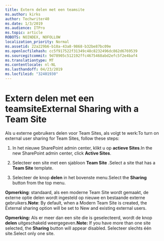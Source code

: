```yaml
---
title: Extern delen met een teamsite
ms.author: kirks
author: Techwriter40
ms.date: 1/3/2019
ms.audience: ITPro
ms.topic: article
ROBOTS: NOINDEX, NOFOLLOW
localization_priority: Normal
ms.assetid: 22a229b6-b18a-43a8-9868-b32be87bc09e
ms.openlocfilehash: cc5f917522f31349c48c8232496dc862d6769539
ms.sourcegitcommit: 9d78905c512192ffc4675468abd2efc5f2e4baf4
ms.translationtype: MT
ms.contentlocale: nl-NL
ms.lasthandoff: 04/23/2019
ms.locfileid: "32401930"
---
```

# <a name="external-sharing-with-a-team-site"></a><span data-ttu-id="eccf0-102">Extern delen met een teamsite</span><span class="sxs-lookup"><span data-stu-id="eccf0-102">External Sharing with a Team Site</span></span>

<span data-ttu-id="eccf0-103">Als u externe gebruikers delen voor Team Sites, als volgt te werk:</span><span class="sxs-lookup"><span data-stu-id="eccf0-103">To turn on external user sharing for Team Sites, follow these steps:</span></span> 
  
1. <span data-ttu-id="eccf0-104">In het nieuwe SharePoint admin center, klikt u op **actieve Sites**.</span><span class="sxs-lookup"><span data-stu-id="eccf0-104">In the new SharePoint admin center, click **Active Sites**.</span></span>
  
2. <span data-ttu-id="eccf0-105">Selecteer een site met een sjabloon **Team Site** .</span><span class="sxs-lookup"><span data-stu-id="eccf0-105">Select a site that has a **Team Site** template.</span></span> 
  
3. <span data-ttu-id="eccf0-106">Selecteer de knop **delen** in het bovenste menu.</span><span class="sxs-lookup"><span data-stu-id="eccf0-106">Select the **Sharing** button from the top menu.</span></span> 
  
 <span data-ttu-id="eccf0-107">**Opmerking**: standaard, als een moderne Team Site wordt gemaakt, de externe optie delen wordt ingesteld op nieuwe en bestaande externe gebruikers.</span><span class="sxs-lookup"><span data-stu-id="eccf0-107">**Note**: By default, when a Modern Team Site is created, the External sharing option will be set to New and existing external users.</span></span> 
  
 <span data-ttu-id="eccf0-108">**Opmerking:** Als er meer dan een site die is geselecteerd, wordt de knop **delen** uitgeschakeld weergegeven.</span><span class="sxs-lookup"><span data-stu-id="eccf0-108">**Note:** If you have more than one site selected, the **Sharing** button will appear disabled.</span></span> <span data-ttu-id="eccf0-109">Selecteer slechts één site.</span><span class="sxs-lookup"><span data-stu-id="eccf0-109">Select only one site.</span></span> 
  

